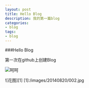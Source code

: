 ```yaml
---
layout: post
title: Hello Blog
description: 我的第一篇blog
categories:
- blog 
tags:
- blog
---
```


###Hello Blog

第一次在github上创建Blog

![呵呵](http://i1.17173cdn.com/s2jl7e/YWxqaGBf/2013/07/cj2013/2014071815415213.JPG)

![花图][1]
[1]:/images/20140820/002.jpg